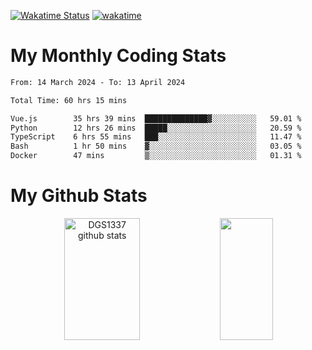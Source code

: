 [![Wakatime Status](https://github.com/noopurphalak/noopurphalak/workflows/wakatime-status-update/badge.svg)](https://github.com/noopurphalak/noopurphalak/actions/workflows/main.yml)
[![wakatime](https://wakatime.com/badge/user/80ace140-ef40-4fdd-b8ed-f3be3d2e1aea.svg)](https://wakatime.com/@80ace140-ef40-4fdd-b8ed-f3be3d2e1aea)

# My Monthly Coding Stats

<!--START_SECTION:waka-->

```txt
From: 14 March 2024 - To: 13 April 2024

Total Time: 60 hrs 15 mins

Vue.js        35 hrs 39 mins  ██████████████▓░░░░░░░░░░   59.01 %
Python        12 hrs 26 mins  █████░░░░░░░░░░░░░░░░░░░░   20.59 %
TypeScript    6 hrs 55 mins   ███░░░░░░░░░░░░░░░░░░░░░░   11.47 %
Bash          1 hr 50 mins    ▓░░░░░░░░░░░░░░░░░░░░░░░░   03.05 %
Docker        47 mins         ▒░░░░░░░░░░░░░░░░░░░░░░░░   01.31 %
```

<!--END_SECTION:waka-->

# My Github Stats
<div style="text-align: center;">
  <img width="49%" height="195px" src="https://github-readme-stats-sigma-five.vercel.app/api?username=noopurphalak&show_icons=true&count_private=true&hide_border=true&title_color=ecf2f8&icon_color=0d1117&text_color=FFFFFF&bg_color=0d1117" alt="DGS1337 github stats" />
  <img width="41%" height="195px" src="https://github-readme-stats-sigma-five.vercel.app/api/top-langs/?username=noopurphalak&layout=compact&hide_border=true&title_color=ecf2f8&text_color=FFFFFF&bg_color=0d1117" />
</div>
